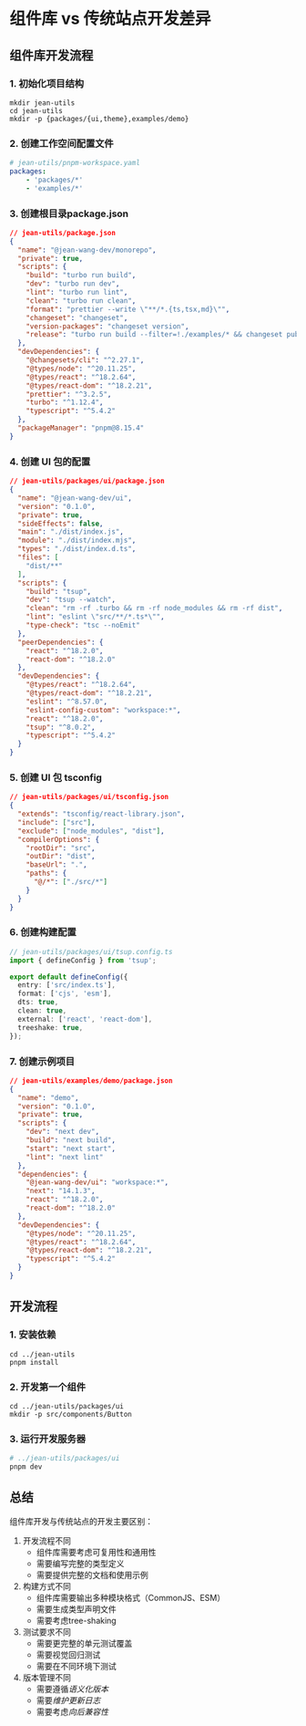 # 组件库 vs 传统站点开发差异

## 组件库开发流程

### 1. 初始化项目结构
```
mkdir jean-utils
cd jean-utils
mkdir -p {packages/{ui,theme},examples/demo}
```

### 2. 创建工作空间配置文件
```yaml
# jean-utils/pnpm-workspace.yaml
packages: 
    - 'packages/*'
    - 'examples/*'

```

### 3. 创建根目录package.json
```json
// jean-utils/package.json
{
  "name": "@jean-wang-dev/monorepo",
  "private": true,
  "scripts": {
    "build": "turbo run build",
    "dev": "turbo run dev",
    "lint": "turbo run lint",
    "clean": "turbo run clean",
    "format": "prettier --write \"**/*.{ts,tsx,md}\"",
    "changeset": "changeset",
    "version-packages": "changeset version",
    "release": "turbo run build --filter=!./examples/* && changeset publish"
  },
  "devDependencies": {
    "@changesets/cli": "^2.27.1",
    "@types/node": "^20.11.25",
    "@types/react": "^18.2.64",
    "@types/react-dom": "^18.2.21",
    "prettier": "^3.2.5",
    "turbo": "^1.12.4",
    "typescript": "^5.4.2"
  },
  "packageManager": "pnpm@8.15.4"
}
```

### 4. 创建 UI 包的配置
```json
// jean-utils/packages/ui/package.json
{
  "name": "@jean-wang-dev/ui",
  "version": "0.1.0",
  "private": true,
  "sideEffects": false,
  "main": "./dist/index.js",
  "module": "./dist/index.mjs",
  "types": "./dist/index.d.ts",
  "files": [
    "dist/**"
  ],
  "scripts": {
    "build": "tsup",
    "dev": "tsup --watch",
    "clean": "rm -rf .turbo && rm -rf node_modules && rm -rf dist",
    "lint": "eslint \"src/**/*.ts*\"",
    "type-check": "tsc --noEmit"
  },
  "peerDependencies": {
    "react": "^18.2.0",
    "react-dom": "^18.2.0"
  },
  "devDependencies": {
    "@types/react": "^18.2.64",
    "@types/react-dom": "^18.2.21",
    "eslint": "^8.57.0",
    "eslint-config-custom": "workspace:*",
    "react": "^18.2.0",
    "tsup": "^8.0.2",
    "typescript": "^5.4.2"
  }
}

```

### 5. 创建 UI 包 tsconfig
```json
// jean-utils/packages/ui/tsconfig.json
{
  "extends": "tsconfig/react-library.json",
  "include": ["src"],
  "exclude": ["node_modules", "dist"],
  "compilerOptions": {
    "rootDir": "src",
    "outDir": "dist",
    "baseUrl": ".",
    "paths": {
      "@/*": ["./src/*"]
    }
  }
}

```
### 6. 创建构建配置
```typescript
// jean-utils/packages/ui/tsup.config.ts
import { defineConfig } from 'tsup';

export default defineConfig({
  entry: ['src/index.ts'],
  format: ['cjs', 'esm'],
  dts: true,
  clean: true,
  external: ['react', 'react-dom'],
  treeshake: true,
}); 

```

### 7. 创建示例项目
```json
// jean-utils/examples/demo/package.json
{
  "name": "demo",
  "version": "0.1.0",
  "private": true,
  "scripts": {
    "dev": "next dev",
    "build": "next build",
    "start": "next start",
    "lint": "next lint"
  },
  "dependencies": {
    "@jean-wang-dev/ui": "workspace:*",
    "next": "14.1.3",
    "react": "^18.2.0",
    "react-dom": "^18.2.0"
  },
  "devDependencies": {
    "@types/node": "^20.11.25",
    "@types/react": "^18.2.64",
    "@types/react-dom": "^18.2.21",
    "typescript": "^5.4.2"
  }
} 
```

## 开发流程
### 1. 安装依赖
```
cd ../jean-utils
pnpm install 
```

### 2. 开发第一个组件
```
cd ../jean-utils/packages/ui
mkdir -p src/components/Button
```

### 3. 运行开发服务器
```bash
# ../jean-utils/packages/ui
pnpm dev
```
<!--  -->

## 总结
组件库开发与传统站点的开发主要区别：
1. 开发流程不同
   - 组件库需要考虑可复用性和通用性
   - 需要编写完整的类型定义
   - 需要提供完整的文档和使用示例
2. 构建方式不同
   - 组件库需要输出多种模块格式（CommonJS、ESM）
   - 需要生成类型声明文件
   - 需要考虑tree-shaking
3. 测试要求不同
   - 需要更完整的单元测试覆盖
   - 需要视觉回归测试
   - 需要在不同环境下测试
4. 版本管理不同
   - 需要遵循*语义化版本*
   - 需要*维护更新日志*
   - 需要考虑*向后兼容性*